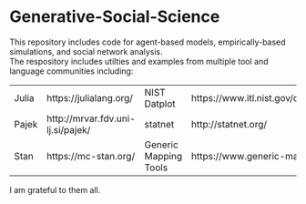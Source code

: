 # Generative-Social-Science
This repository includes code for agent-based models, empirically-based simulations, and social network analysis. <br>
The respository includes utilties and examples from multiple tool and language communities including: <br>

<table style="width:100%">
  <tr>
    <td>Julia</td>
    <td>https://julialang.org/</td>
    <td>NIST Datplot</td>
    <td>https://www.itl.nist.gov/div898/software/dataplot/homepage.htm</td>
  </tr>
  <tr>
    <td>Pajek</td>
    <td>http://mrvar.fdv.uni-lj.si/pajek/</td>
    <td>statnet</td>
    <td>http://statnet.org/</td>  
  </tr>
  <tr>
    <td>Stan</td>
    <td>https://mc-stan.org/</td>
    <td>Generic Mapping Tools</td>
    <td>https://www.generic-mapping-tools.org/</td>
  </tr>
</table>

I am grateful to them all.
